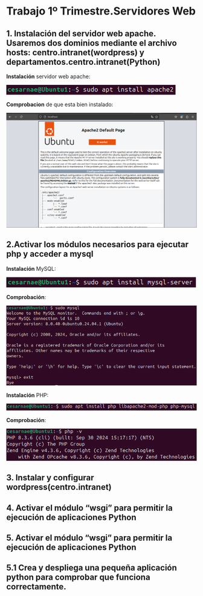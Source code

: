 # Trabajo 1º Trimestre.Servidores Web
## 1. Instalación del servidor web apache. Usaremos dos dominios mediante el archivo hosts: centro.intranet(wordpress) y departamentos.centro.intranet(Python)

**Instalación** servidor web apache:

 ![Apache1](Imagenes/Cap2.PNG)

**Comprobacion** de que esta bien instalado:

 ![Apache2](Imagenes/Captura5.PNG)

## 2.Activar los módulos necesarios para ejecutar php y acceder a mysql

**Instalación** MySQL:

 ![MySQL](Imagenes/Mysql1.PNG)

**Comprobación**:

 ![MySQL](Imagenes/mysql3.PNG)
 
**Instalación** PHP:

 ![PHP](Imagenes/php1.PNG)
 

**Comprobación**:

 ![PHP2](Imagenes/php2.png)

## 3. Instalar y configurar wordpress(centro.intranet)

## 4. Activar el módulo “wsgi” para permitir la ejecución de aplicaciones Python

## 5. Activar el módulo “wsgi” para permitir la ejecución de aplicaciones Python
## 5.1 Crea y despliega una pequeña aplicación python para comprobar que funciona correctamente.

